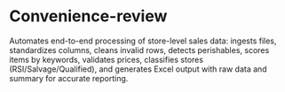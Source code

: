 # Convenience-review
Automates end-to-end processing of store-level sales data: ingests files, standardizes columns, cleans invalid rows, detects perishables, scores items by keywords, validates prices, classifies stores (RSI/Salvage/Qualified), and generates Excel output with raw data and summary for accurate reporting.
